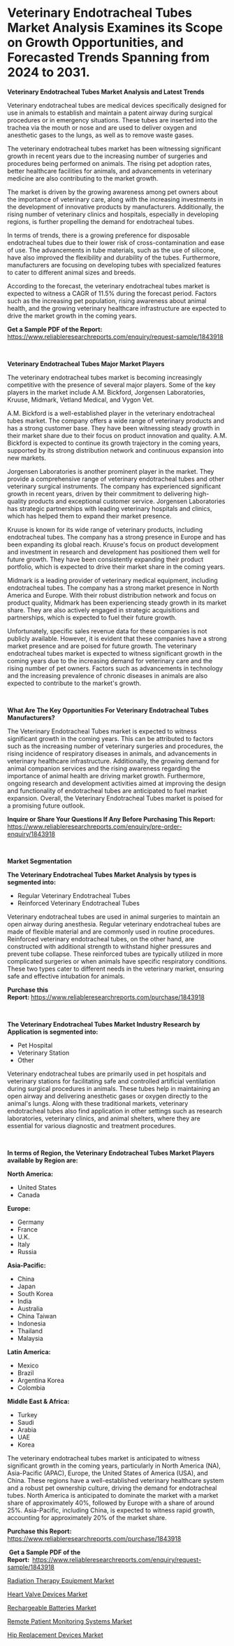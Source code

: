 <p><h1>Veterinary Endotracheal Tubes Market Analysis Examines its Scope on Growth Opportunities, and Forecasted Trends Spanning from 2024 to 2031.</h1></p><p><strong>Veterinary Endotracheal Tubes Market Analysis and Latest Trends</strong></p>
<p><p>Veterinary endotracheal tubes are medical devices specifically designed for use in animals to establish and maintain a patent airway during surgical procedures or in emergency situations. These tubes are inserted into the trachea via the mouth or nose and are used to deliver oxygen and anesthetic gases to the lungs, as well as to remove waste gases.</p><p>The veterinary endotracheal tubes market has been witnessing significant growth in recent years due to the increasing number of surgeries and procedures being performed on animals. The rising pet adoption rates, better healthcare facilities for animals, and advancements in veterinary medicine are also contributing to the market growth.</p><p>The market is driven by the growing awareness among pet owners about the importance of veterinary care, along with the increasing investments in the development of innovative products by manufacturers. Additionally, the rising number of veterinary clinics and hospitals, especially in developing regions, is further propelling the demand for endotracheal tubes.</p><p>In terms of trends, there is a growing preference for disposable endotracheal tubes due to their lower risk of cross-contamination and ease of use. The advancements in tube materials, such as the use of silicone, have also improved the flexibility and durability of the tubes. Furthermore, manufacturers are focusing on developing tubes with specialized features to cater to different animal sizes and breeds.</p><p>According to the forecast, the veterinary endotracheal tubes market is expected to witness a CAGR of 11.5% during the forecast period. Factors such as the increasing pet population, rising awareness about animal health, and the growing veterinary healthcare infrastructure are expected to drive the market growth in the coming years.</p></p>
<p><strong>Get a Sample PDF of the Report:&nbsp;</strong> <a href="https://www.reliableresearchreports.com/enquiry/request-sample/1843918">https://www.reliableresearchreports.com/enquiry/request-sample/1843918</a></p>
<p>&nbsp;</p>
<p><strong>Veterinary Endotracheal Tubes Major Market Players</strong></p>
<p><p>The veterinary endotracheal tubes market is becoming increasingly competitive with the presence of several major players. Some of the key players in the market include A.M. Bickford, Jorgensen Laboratories, Kruuse, Midmark, Vetland Medical, and Vygon Vet.</p><p>A.M. Bickford is a well-established player in the veterinary endotracheal tubes market. The company offers a wide range of veterinary products and has a strong customer base. They have been witnessing steady growth in their market share due to their focus on product innovation and quality. A.M. Bickford is expected to continue its growth trajectory in the coming years, supported by its strong distribution network and continuous expansion into new markets.</p><p>Jorgensen Laboratories is another prominent player in the market. They provide a comprehensive range of veterinary endotracheal tubes and other veterinary surgical instruments. The company has experienced significant growth in recent years, driven by their commitment to delivering high-quality products and exceptional customer service. Jorgensen Laboratories has strategic partnerships with leading veterinary hospitals and clinics, which has helped them to expand their market presence.</p><p>Kruuse is known for its wide range of veterinary products, including endotracheal tubes. The company has a strong presence in Europe and has been expanding its global reach. Kruuse's focus on product development and investment in research and development has positioned them well for future growth. They have been consistently expanding their product portfolio, which is expected to drive their market share in the coming years.</p><p>Midmark is a leading provider of veterinary medical equipment, including endotracheal tubes. The company has a strong market presence in North America and Europe. With their robust distribution network and focus on product quality, Midmark has been experiencing steady growth in its market share. They are also actively engaged in strategic acquisitions and partnerships, which is expected to fuel their future growth.</p><p>Unfortunately, specific sales revenue data for these companies is not publicly available. However, it is evident that these companies have a strong market presence and are poised for future growth. The veterinary endotracheal tubes market is expected to witness significant growth in the coming years due to the increasing demand for veterinary care and the rising number of pet owners. Factors such as advancements in technology and the increasing prevalence of chronic diseases in animals are also expected to contribute to the market's growth.</p></p>
<p>&nbsp;</p>
<p><strong>What Are The Key Opportunities For Veterinary Endotracheal Tubes Manufacturers?</strong></p>
<p><p>The Veterinary Endotracheal Tubes market is expected to witness significant growth in the coming years. This can be attributed to factors such as the increasing number of veterinary surgeries and procedures, the rising incidence of respiratory diseases in animals, and advancements in veterinary healthcare infrastructure. Additionally, the growing demand for animal companion services and the rising awareness regarding the importance of animal health are driving market growth. Furthermore, ongoing research and development activities aimed at improving the design and functionality of endotracheal tubes are anticipated to fuel market expansion. Overall, the Veterinary Endotracheal Tubes market is poised for a promising future outlook.</p></p>
<p><strong>Inquire or Share Your Questions If Any Before Purchasing This Report:</strong> <a href="https://www.reliableresearchreports.com/enquiry/pre-order-enquiry/1843918">https://www.reliableresearchreports.com/enquiry/pre-order-enquiry/1843918</a></p>
<p>&nbsp;</p>
<p><strong>Market Segmentation</strong></p>
<p><strong>The Veterinary Endotracheal Tubes Market Analysis by types is segmented into:</strong></p>
<p><ul><li>Regular Veterinary Endotracheal Tubes</li><li>Reinforced Veterinary Endotracheal Tubes</li></ul></p>
<p><p>Veterinary endotracheal tubes are used in animal surgeries to maintain an open airway during anesthesia. Regular veterinary endotracheal tubes are made of flexible material and are commonly used in routine procedures. Reinforced veterinary endotracheal tubes, on the other hand, are constructed with additional strength to withstand higher pressures and prevent tube collapse. These reinforced tubes are typically utilized in more complicated surgeries or when animals have specific respiratory conditions. These two types cater to different needs in the veterinary market, ensuring safe and effective intubation for animals.</p></p>
<p><strong>Purchase this Report:&nbsp;</strong><a href="https://www.reliableresearchreports.com/purchase/1843918">https://www.reliableresearchreports.com/purchase/1843918</a></p>
<p>&nbsp;</p>
<p><strong>The Veterinary Endotracheal Tubes Market Industry Research by Application is segmented into:</strong></p>
<p><ul><li>Pet Hospital</li><li>Veterinary Station</li><li>Other</li></ul></p>
<p><p>Veterinary endotracheal tubes are primarily used in pet hospitals and veterinary stations for facilitating safe and controlled artificial ventilation during surgical procedures in animals. These tubes help in maintaining an open airway and delivering anesthetic gases or oxygen directly to the animal's lungs. Along with these traditional markets, veterinary endotracheal tubes also find application in other settings such as research laboratories, veterinary clinics, and animal shelters, where they are essential for various diagnostic and treatment procedures.</p></p>
<p>&nbsp;</p>
<p><strong>In terms of Region, the Veterinary Endotracheal Tubes Market Players available by Region are:</strong></p>
<p>
    <p> <strong> North America: </strong>
        <ul>
            <li>United States</li>
            <li>Canada</li>
        </ul>
        </p> 
    <p> <strong> Europe: </strong>
        <ul>
            <li>Germany</li>
            <li>France</li>
            <li>U.K.</li>
            <li>Italy</li>
            <li>Russia</li>
        </ul>
        </p> 
    <p> <strong> Asia-Pacific: </strong>
        <ul>
            <li>China</li>
            <li>Japan</li>
            <li>South Korea</li>
            <li>India</li>
            <li>Australia</li>
            <li>China Taiwan</li>
            <li>Indonesia</li>
            <li>Thailand</li>
            <li>Malaysia</li>
        </ul>
        </p> 
    <p> <strong> Latin America: </strong>
        <ul>
            <li>Mexico</li>
            <li>Brazil</li>
            <li>Argentina Korea</li>
            <li>Colombia</li>
        </ul>
        </p> 
    <p> <strong> Middle East & Africa: </strong>
        <ul>
            <li>Turkey</li>
            <li>Saudi</li>
            <li>Arabia</li>
            <li>UAE</li>
            <li>Korea</li>
        </ul>
    </p>
    </p>
<p><p>The veterinary endotracheal tubes market is anticipated to witness significant growth in the coming years, particularly in North America (NA), Asia-Pacific (APAC), Europe, the United States of America (USA), and China. These regions have a well-established veterinary healthcare system and a robust pet ownership culture, driving the demand for endotracheal tubes. North America is anticipated to dominate the market with a market share of approximately 40%, followed by Europe with a share of around 25%. Asia-Pacific, including China, is expected to witness rapid growth, accounting for approximately 20% of the market share.</p></p>
<p><strong>Purchase this Report: </strong><a href="https://www.reliableresearchreports.com/purchase/1843918">https://www.reliableresearchreports.com/purchase/1843918</a></p>
<p>&nbsp;<strong>Get a Sample PDF of the Report:&nbsp;&nbsp;</strong><a href="https://www.reliableresearchreports.com/enquiry/request-sample/1843918">https://www.reliableresearchreports.com/enquiry/request-sample/1843918</a></p>
<p><strong></strong></p>
<p><p><a href="https://medium.com/@luispacocha/decoding-radiation-therapy-equipment-market-metrics-market-share-trends-and-growth-patterns-83343561e9d7">Radiation Therapy Equipment Market</a></p><p><a href="https://github.com/mabutironaldo/Market-Research-Report-List-2/blob/main/heart-valve-devices-market.md">Heart Valve Devices Market</a></p><p><a href="https://medium.com/@luispacocha/rechargeable-batteries-market-competitive-analysis-market-trends-and-forecast-to-2030-531cd2c22014">Rechargeable Batteries Market</a></p><p><a href="https://medium.com/@luispacocha/remote-patient-monitoring-systems-market-outlook-industry-overview-and-forecast-2023-to-2030-2d09698d9f0a">Remote Patient Monitoring Systems Market</a></p><p><a href="https://github.com/castoriffic/Market-Research-Report-List-2/blob/main/hip-replacement-devices-market.md">Hip Replacement Devices Market</a></p></p>
